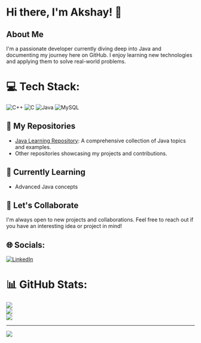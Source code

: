 # Hi there, I'm Akshay! 👋

## About Me
I'm a passionate developer currently diving deep into Java and documenting my journey here on GitHub. I enjoy learning new technologies and applying them to solve real-world problems.
# 💻 Tech Stack:
![C++](https://img.shields.io/badge/c++-%2300599C.svg?style=for-the-badge&logo=c%2B%2B&logoColor=white) ![C](https://img.shields.io/badge/c-%2300599C.svg?style=for-the-badge&logo=c&logoColor=white) ![Java](https://img.shields.io/badge/java-%23ED8B00.svg?style=for-the-badge&logo=openjdk&logoColor=white) ![MySQL](https://img.shields.io/badge/mysql-4479A1.svg?style=for-the-badge&logo=mysql&logoColor=white)


## 📂 My Repositories
- [Java Learning Repository](https://github.com/dellg/java): A comprehensive collection of Java topics and examples.
- Other repositories showcasing my projects and contributions.

## 🌱 Currently Learning
- Advanced Java concepts
  


## 🚀 Let's Collaborate
I'm always open to new projects and collaborations. Feel free to reach out if you have an interesting idea or project in mind!

## 🌐 Socials:
[![LinkedIn](https://img.shields.io/badge/LinkedIn-%230077B5.svg?logo=linkedin&logoColor=white)](https://linkedin.com/in/https://www.linkedin.com/in/akshay-sharma-606419297/) 


# 📊 GitHub Stats:
![](https://github-readme-stats.vercel.app/api?username=akshaysharma31&theme=dark&hide_border=false&include_all_commits=false&count_private=false)<br/>
![](https://github-readme-streak-stats.herokuapp.com/?user=akshaysharma31&theme=dark&hide_border=false)<br/>
![](https://github-readme-stats.vercel.app/api/top-langs/?username=akshaysharma31&theme=dark&hide_border=false&include_all_commits=false&count_private=false&layout=compact)

---
[![](https://visitcount.itsvg.in/api?id=akshaysharma31&icon=0&color=0)](https://visitcount.itsvg.in)

<!-- Proudly created with GPRM ( https://gprm.itsvg.in ) -->
